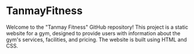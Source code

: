 # TanmayFitness
Welcome to the "Tanmay Fitness" GitHub repository! This project is a static website for a gym, designed to provide users with information about the gym's services, facilities, and pricing. The website is built using HTML and CSS.
